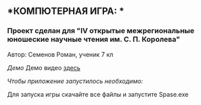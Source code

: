 ## *КОМПЮТЕРНАЯ ИГРА: *

### Проект сделан для "IV открытые межрегиональные юношеские научные чтения им. С. П. Королева"

Автор: Семенов Роман, ученик 7 кл

*Демо*
Демо видео [здесь](https://github.com/MoyEkNik/Pyhon2025/tree/main/Космос/Семенов%20Роман/Демо)

*Чтобы приложение запустилось необходимо:*

Для запуска игры скачайте все файлы и запустите Spase.exe








